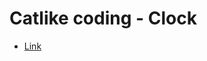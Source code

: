 # Catlike coding - Clock

- [Link](https://catlikecoding.com/unity/tutorials/basics/game-objects-and-scripts/)
